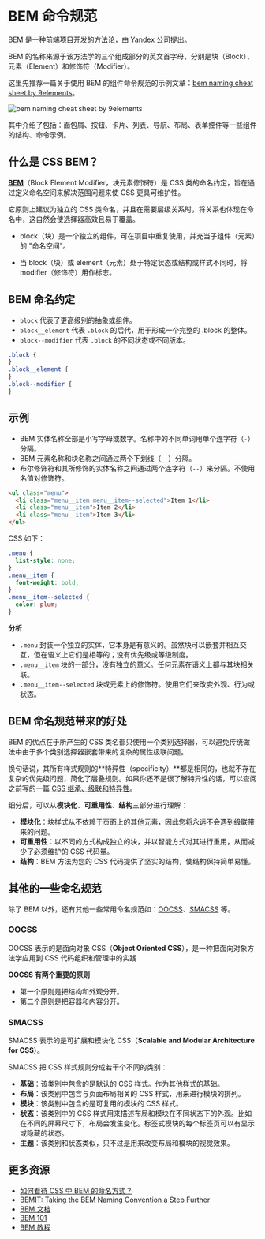 # BEM 命令规范

BEM 是一种前端项目开发的方法论，由 [Yandex](http://yandex.ru/) 公司提出。

BEM 的名称来源于该方法学的三个组成部分的英文首字母，分别是块（Block）、元素（Element）和修饰符（Modifier）。

这里先推荐一篇关于使用 BEM 的组件命令规范的示例文章：[bem naming cheat sheet by 9elements](https://9elements.com/bem-cheat-sheet/#form-blocks)。

![bem naming cheat sheet by 9elements](https://upload-images.jianshu.io/upload_images/18281896-17eb45f3195525d4.png?imageMogr2/auto-orient/strip%7CimageView2/2/w/1240)

其中介绍了包括：面包屑、按钮、卡片、列表、导航、布局、表单控件等一些组件的结构、命令示例。

## 什么是 CSS BEM？

**[BEM](https://bem.info/)**（Block Element Modifier，块元素修饰符）是 CSS 类的命名约定，旨在通过定义命名空间来解决范围问题来使 CSS 更具可维护性。

它原则上建议为独立的 CSS 类命名，并且在需要层级关系时，将关系也体现在命名中，这自然会使选择器高效且易于覆盖。

- block（块）是一个独立的组件，可在项目中重复使用，并充当子组件（元素）的 "命名空间"。

- 当 block（块）或 element（元素）处于特定状态或结构或样式不同时，将 modifier（修饰符）用作标志。

## BEM 命名约定

- `block` 代表了更高级别的抽象或组件。
- `block__element` 代表 `.block` 的后代，用于形成一个完整的 .block 的整体。
- `block--modifier` 代表 `.block` 的不同状态或不同版本。

```css
.block {
}
.block__element {
}
.block--modifier {
}
```

## 示例

- BEM 实体名称全部是小写字母或数字。名称中的不同单词用单个连字符（`-`）分隔。
- BEM 元素名称和块名称之间通过两个下划线（`__`）分隔。
- 布尔修饰符和其所修饰的实体名称之间通过两个连字符（`--`）来分隔。不使用名值对修饰符。

```html
<ul class="menu">
  <li class="menu__item menu__item--selected">Item 1</li>
  <li class="menu__item">Item 2</li>
  <li class="menu__item">Item 3</li>
</ul>
```

CSS 如下：

```css
.menu {
  list-style: none;
}
.menu__item {
  font-weight: bold;
}
.menu__item--selected {
  color: plum;
}
```

**分析**

- `.menu` 封装一个独立的实体，它本身是有意义的。虽然块可以嵌套并相互交互，但在语义上它们是相等的；没有优先级或等级制度。
- `.menu__item` 块的一部分，没有独立的意义。任何元素在语义上都与其块相关联。
- `.menu__item--selected` 块或元素上的修饰符。使用它们来改变外观、行为或状态。

## BEM 命名规范带来的好处

BEM 的优点在于所产生的 CSS 类名都只使用一个类别选择器，可以避免传统做法中由于多个类别选择器嵌套带来的复杂的属性级联问题。

换句话说，其所有样式规则的**特异性（specificity）**都是相同的，也就不存在复杂的优先级问题，简化了层叠规则。如果你还不是很了解特异性的话，可以查阅之前写的一篇 [CSS 继承、级联和特异性](https://www.jianshu.com/p/9c6fd2979705)。

细分后，可以从**模块化**、**可重用性**、**结构**三部分进行理解：

- **模块化**：块样式从不依赖于页面上的其他元素，因此您将永远不会遇到级联带来的问题。
- **可重用性**：以不同的方式构成独立的块，并以智能方式对其进行重用，从而减少了必须维护的 CSS 代码量。
- **结构**：BEM 方法为您的 CSS 代码提供了坚实的结构，使结构保持简单易懂。

## 其他的一些命名规范

除了 BEM 以外，还有其他一些常用命名规范如：[OOCSS](https://github.com/stubbornella/oocss)、[SMACSS](https://smacss.com/) 等。

### OOCSS

OOCSS 表示的是面向对象 CSS（**Object Oriented CSS**），是一种把面向对象方法学应用到 CSS 代码组织和管理中的实践

**OOCSS 有两个重要的原则**

- 第一个原则是把结构和外观分开。
- 第二个原则是把容器和内容分开。

### SMACSS

SMACSS 表示的是可扩展和模块化 CSS（**Scalable and Modular Architecture for CSS**）。

SMACSS 把 CSS 样式规则分成若干个不同的类别：

- **基础**：该类别中包含的是默认的 CSS 样式。作为其他样式的基础。
- **布局**：该类别中包含与页面布局相关的 CSS 样式，用来进行模块的排列。
- **模块**：该类别中包含的是可复用的模块的 CSS 样式。
- **状态**：该类别中的 CSS 样式用来描述布局和模块在不同状态下的外观。比如在不同的屏幕尺寸下，布局会发生变化。标签式模块的每个标签页可以有显示或隐藏的状态。
- **主题**：该类别和状态类似，只不过是用来改变布局和模块的视觉效果。

## 更多资源

- [如何看待 CSS 中 BEM 的命名方式？](https://www.zhihu.com/question/21935157/answer/20116700)
- [BEMIT: Taking the BEM Naming Convention a Step Further](https://csswizardry.com/2015/08/bemit-taking-the-bem-naming-convention-a-step-further/)
- [BEM 文档](https://en.bem.info/methodology/quick-start)
- [BEM 101](https://css-tricks.com/bem-101)
- [BEM 教程](https://en.bem.info/tutorials/)
